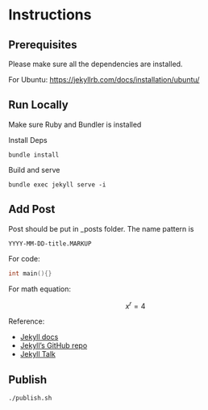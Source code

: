 # Instructions

## Prerequisites

Please make sure all the dependencies are installed.

For Ubuntu: https://jekyllrb.com/docs/installation/ubuntu/

## Run Locally


Make sure Ruby and Bundler is installed

Install Deps
```shell
bundle install
```
Build and serve
```
bundle exec jekyll serve -i
```

## Add Post

Post should be put in _posts folder. The name pattern is

`YYYY-MM-DD-title.MARKUP`

For code: 

```cpp
int main(){}
```

For math equation:

$$x^r = 4$$

Reference:
- [Jekyll docs][jekyll-docs]
- [Jekyll’s GitHub repo][jekyll-gh]
- [Jekyll Talk][jekyll-talk]

[jekyll-docs]: https://jekyllrb.com/docs/home
[jekyll-gh]:   https://github.com/jekyll/jekyll
[jekyll-talk]: https://talk.jekyllrb.com/

## Publish

```
./publish.sh
```